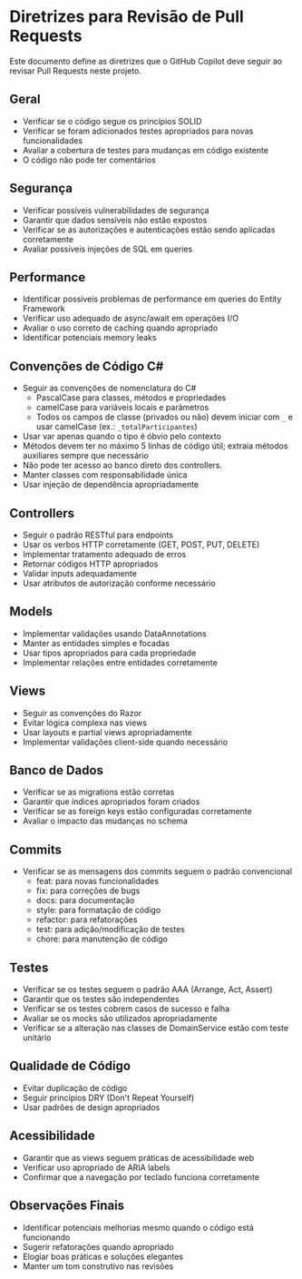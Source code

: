 # Diretrizes para Revisão de Pull Requests

Este documento define as diretrizes que o GitHub Copilot deve seguir ao revisar Pull Requests neste projeto.

## Geral

- Verificar se o código segue os princípios SOLID
- Verificar se foram adicionados testes apropriados para novas funcionalidades
- Avaliar a cobertura de testes para mudanças em código existente
- O código não pode ter comentários

## Segurança

- Verificar possíveis vulnerabilidades de segurança
- Garantir que dados sensíveis não estão expostos
- Verificar se as autorizações e autenticações estão sendo aplicadas corretamente
- Avaliar possíveis injeções de SQL em queries

## Performance

- Identificar possíveis problemas de performance em queries do Entity Framework
- Verificar uso adequado de async/await em operações I/O
- Avaliar o uso correto de caching quando apropriado
- Identificar potenciais memory leaks

## Convenções de Código C#

- Seguir as convenções de nomenclatura do C#
  - PascalCase para classes, métodos e propriedades
  - camelCase para variáveis locais e parâmetros
  - Todos os campos de classe (privados ou não) devem iniciar com `_` e usar camelCase (ex.: `_totalParticipantes`)
- Usar var apenas quando o tipo é óbvio pelo contexto
- Métodos devem ter no máximo 5 linhas de código útil; extraia métodos auxiliares sempre que necessário
- Não pode ter acesso ao banco direto dos controllers.
- Manter classes com responsabilidade única
- Usar injeção de dependência apropriadamente

## Controllers

- Seguir o padrão RESTful para endpoints
- Usar os verbos HTTP corretamente (GET, POST, PUT, DELETE)
- Implementar tratamento adequado de erros
- Retornar códigos HTTP apropriados
- Validar inputs adequadamente
- Usar atributos de autorização conforme necessário

## Models

- Implementar validações usando DataAnnotations
- Manter as entidades simples e focadas
- Usar tipos apropriados para cada propriedade
- Implementar relações entre entidades corretamente

## Views

- Seguir as convenções do Razor
- Evitar lógica complexa nas views
- Usar layouts e partial views apropriadamente
- Implementar validações client-side quando necessário

## Banco de Dados

- Verificar se as migrations estão corretas
- Garantir que índices apropriados foram criados
- Verificar se as foreign keys estão configuradas corretamente
- Avaliar o impacto das mudanças no schema

## Commits

- Verificar se as mensagens dos commits seguem o padrão convencional
  - feat: para novas funcionalidades
  - fix: para correções de bugs
  - docs: para documentação
  - style: para formatação de código
  - refactor: para refatorações
  - test: para adição/modificação de testes
  - chore: para manutenção de código

## Testes

- Verificar se os testes seguem o padrão AAA (Arrange, Act, Assert)
- Garantir que os testes são independentes
- Verificar se os testes cobrem casos de sucesso e falha
- Avaliar se os mocks são utilizados apropriadamente
- Verificar se a alteração nas classes de DomainService estão com teste unitário

## Qualidade de Código

- Evitar duplicação de código
- Seguir princípios DRY (Don't Repeat Yourself)
- Usar padrões de design apropriados

## Acessibilidade

- Garantir que as views seguem práticas de acessibilidade web
- Verificar uso apropriado de ARIA labels
- Confirmar que a navegação por teclado funciona corretamente

## Observações Finais

- Identificar potenciais melhorias mesmo quando o código está funcionando
- Sugerir refatorações quando apropriado
- Elogiar boas práticas e soluções elegantes
- Manter um tom construtivo nas revisões